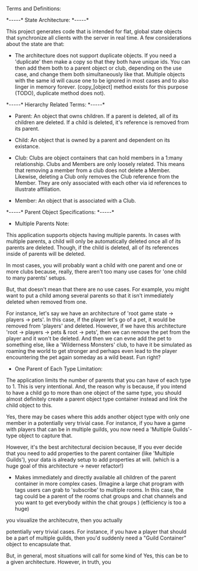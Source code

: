Terms and Definitions:

\*-----\* State Architecture: \*-----\*

This project generates code that is intended for flat, global state objects that synchronize all clients with the server in real time. A few considerations about the state are that:

- The architecture does not support duplicate objects. If you need a 'duplicate' then make a copy so that they both have unique ids. You can then add them both to a parent object or club, depending on the use case, and change them both simultaneously like that. Multiple objects with the same id will cause one to be ignored in most cases and to also linger in memory forever. (copy\_[object] method exists for this purpose (TODO), duplicate method does not).

\*-----\* Hierarchy Related Terms: \*-----\*

- Parent: An object that owns children. If a parent is deleted, all of its children are deleted. If a child is deleted, it's reference is removed from its parent.
- Child: An object that is owned by a parent and dependent on its existance.

- Club: Clubs are object containers that can hold members in a 1:many relationship. Clubs and Members are only loosely related. This means that removing a member from a club does not delete a Member. Likewise, deleting a Club only removes the Club reference from the Member. They are only associated with each other via id references to illustrate affiliation.
- Member: An object that is associated with a Club.

\*-----\* Parent Object Specifications: \*-----\*

- Multiple Parents Note:

This application supports objects having multiple parents. In cases with multiple parents, a child will only be automatically deleted once all of its parents are deleted. Though, if the child is deleted, all of its references inside of parents will be deleted.

In most cases, you will probably want a child with one parent and one or more clubs because, really, there aren't too many use cases for 'one child to many parents' setups.

But, that doesn't mean that there are no use cases. For example, you might want to put a child among several parents so that it isn't immediately deleted when removed from one.

For instance, let's say we have an architecture of 'root game state -> players -> pets'. In this case, if the player let's go of a pet, it would be removed from 'players' and deleted. However, if we have this architecture 'root -> players -> pets & root -> pets', then we can remove the pet from the player and it won't be deleted. And then we can evne add the pet to something else, like a 'Wilderness Monsters' club, to have it be simulated as roaming the world to get stronger and perhaps even lead to the player encountering the pet again someday as a wild beast. Fun right?

- One Parent of Each Type Limitation:

The application limits the number of parents that you can have of each type to 1. This is very intentional. And, the reason why is because, if you intend to have a child go to more than one object of the same type, you should almost definitely create a parent object type container instead and link the child object to this.

Yes, there may be cases where this adds another object type with only one member in a potentially very trivial case. For instance, if you have a game with players that can be in multiple guilds, you now need a 'Multiple Guilds'-type object to capture that.

However, it's the best architectural decision because, If you ever decide that you need to add properties to the parent container (like 'Multiple Guilds'), your data is already setup to add properties at will. (which is a huge goal of this architecture -> never refactor!)

- Makes immediately and directly available all children of the parent container in more complex cases. (Imagine a large chat program with tags users can grab to 'subscribe' to multiple rooms. In this case, the tag could be a parent of the rooms chat groups and chat channels and you want to get everybody within the chat groups ) (efficiency is too a huge)

you visualize the architecutre, then you actually

potentially very trivial cases. For instance, if you have a player that should be a part of multiple guilds, then you'd suddenly need a "Guild Container" object to encapsulate that.

But, in general, most situations will call for some kind of
Yes, this can be to a given architecture. However, in truth, you
